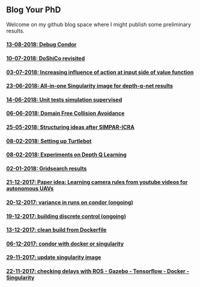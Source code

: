 ## Blog Your PhD

Welcome on my github blog space where I might publish some preliminary results.

#### [13-08-2018: Debug Condor](./docs/2018-08-13_debug_ros_gazebo_on_condor.md)

#### [10-07-2018: DoShiCo revisited](./docs/2018-07-10_doshico_revisited.md)

#### [03-07-2018: Increasing influence of action at input side of value function](./docs/2018-07-03_increase_action_influence.md)

#### [23-06-2018: All-in-one Singularity image for depth-q-net results](./docs/2018-06-23_all_in_one_singularity.md)

#### [14-06-2018: Unit tests simulation supervised](./docs/2018-06-14_unit_tests_simulation_supervised.md)

#### [06-06-2018: Domain Free Collision Avoidance](./docs/2018-06-06_domain_free_collision_avoidance.md)

#### [25-05-2018: Structuring ideas after SIMPAR-ICRA](./docs/2018-05-25_structuring_ideas.md)

#### [08-02-2018: Setting up Turtlebot](./docs/2018-02-14_settingupturtlebot.md)

#### [08-02-2018: Experiments on Depth Q Learning](./docs/2018-02-08_depth_q_learning.md)

#### [02-01-2018: Gridsearch results](./docs/2018-01-02_gridsearch.md)

#### [21-12-2017: Paper idea: Learning camera rules from youtube videos for autonomous UAVs](./docs/2017-12-21_gan_rl.md)

#### [20-12-2017: variance in runs on condor (ongoing)](./docs/2017-12-20_variance.md)

#### [19-12-2017: building discrete control (ongoing)](./docs/2017-12-19_discrete_control.md)

#### [13-12-2017: clean build from Dockerfile](./docs/2017-12-13_docker_build.md)

#### [06-12-2017: condor with docker or singularity](./docs/2017-12-06_sing_dock_on_condor.md)

#### [29-11-2017: update singularity image](./docs/2017-11-29_sing_dock_esat.md)

#### [22-11-2017: checking delays with ROS - Gazebo - Tensorflow - Docker - Singularity](./docs/2017-11-22_delays.md)










